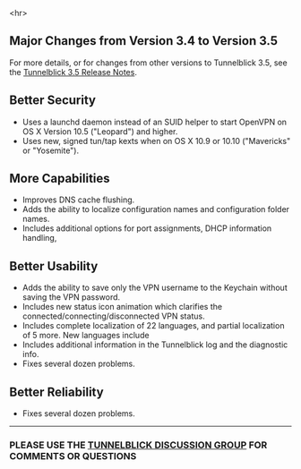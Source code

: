 

&lt;hr&gt;



## Major Changes from Version 3.4 to Version 3.5 ##

For more details, or for changes from other versions to Tunnelblick 3.5, see the [Tunnelblick 3.5 Release Notes](RlsNotes#Version_3.5.md).

## Better Security ##
  * Uses a launchd daemon instead of an SUID helper to start OpenVPN on OS X Version 10.5 ("Leopard") and higher.
  * Uses new, signed tun/tap kexts when on OS X 10.9 or 10.10 ("Mavericks" or "Yosemite").

## More Capabilities ##
  * Improves DNS cache flushing.
  * Adds the ability to localize configuration names and configuration folder names.
  * Includes additional options for port assignments, DHCP information handling,

## Better Usability ##
  * Adds the ability to save only the VPN username to the Keychain without saving the VPN password.
  * Includes new status icon animation which clarifies the connected/connecting/disconnected VPN status.
  * Includes complete localization of 22 languages, and partial localization of 5 more. New languages include
  * Includes additional information in the Tunnelblick log and the diagnostic info.
  * Fixes several dozen problems.

## Better Reliability ##
  * Fixes several dozen problems.


---


### PLEASE USE THE [TUNNELBLICK DISCUSSION GROUP](http://groups.google.com/group/tunnelblick-discuss) FOR COMMENTS OR QUESTIONS